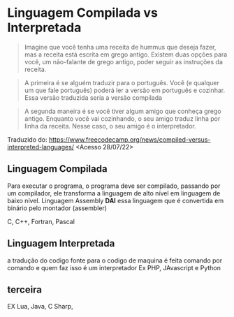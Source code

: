 # Linguagem Compilada vs Interpretada

> Imagine que você tenha uma receita de hummus que deseja fazer, mas a receita está escrita em grego antigo. Existem duas opções para você, um não-falante de grego antigo, poder seguir as instruções da receita.

> A primeira é se alguém traduzir para o português. Você (e qualquer um que fale português) poderá ler a versão em português e cozinhar. Essa versão traduzida seria a versão compilada

> A segunda maneira é se você tiver algum amigo que conheça grego antigo. Enquanto você vai cozinhando, o seu amigo traduz linha por linha da receita. Nesse caso, o seu amigo é o interpretador.


Traduzido do: https://www.freecodecamp.org/news/compiled-versus-interpreted-languages/ <Acesso 28/07/22>


## Linguagem Compilada
Para executar o programa, o programa deve ser compilado, passando por um compilador, ele transforma a linguagem de alto nível em linguagem de baixo nível.
Linguagem Assembly
**DAI** essa linguagem que é convertida em binário pelo montador (assembler)

C, C++, Fortran, Pascal


## Linguagem Interpretada
a tradução do codigo fonte para o codigo de maquina é feita comando por comando
e quem faz isso é um interpretador
Ex PHP, JAvascript e Python

## terceira

EX Lua, Java, C Sharp,


